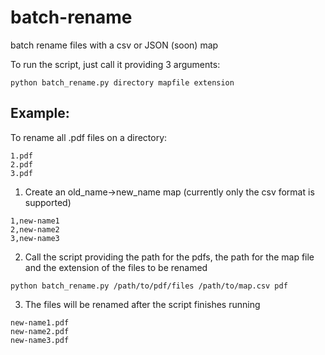 # batch-rename
batch rename files with a csv or JSON (soon) map

To run the script, just call it providing 3 arguments:

```
python batch_rename.py directory mapfile extension
```

## Example:
To rename all .pdf files on a directory:
```
1.pdf
2.pdf
3.pdf
```

1. Create an old_name->new_name map (currently only the csv format is supported)
```
1,new-name1
2,new-name2
3,new-name3
``` 
2. Call the script providing the path for the pdfs, the path for the map file and the extension of the files to be renamed
```
python batch_rename.py /path/to/pdf/files /path/to/map.csv pdf
```
3. The files will be renamed after the script finishes running
```
new-name1.pdf
new-name2.pdf
new-name3.pdf
```

